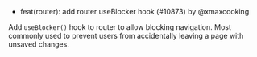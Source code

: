 - feat(router): add router useBlocker hook (#10873) by @xmaxcooking

Add `useBlocker()` hook to router to allow blocking navigation. Most commonly
used to prevent users from accidentally leaving a page with unsaved changes.
